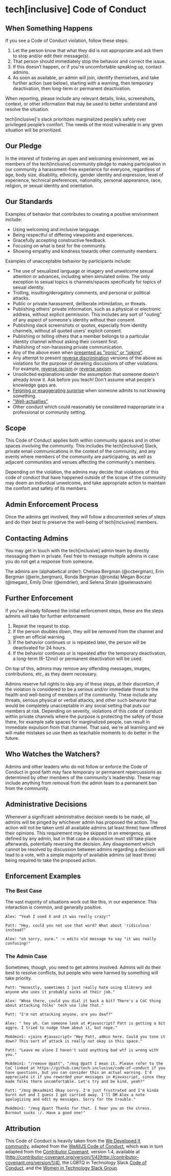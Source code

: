# tech[inclusive] Code of Conduct

## When Something Happens
If you see a Code of Conduct violation, follow these steps:

1. Let the person know that what they did is not appropriate and ask them to stop and/or edit their message(s).
2. That person should immediately stop the behavior and correct the issue.
3. If this doesn’t happen, or if you're uncomfortable speaking up, contact admins.
4. As soon as available, an admin will join, identify themselves, and take further action (see below), starting with a warning, then temporary deactivation, then long-term or permanent deactivation.

When reporting, please include any relevant details, links, screenshots, context, or other information that may be used to better understand and resolve the situation.

tech[inclusive]'s slack prioritizes marginalized people’s safety over privileged people’s comfort. The needs of the most vulnerable in any given situation will be prioritized.

## Our Pledge
In the interest of fostering an open and welcoming environment, we as members of the tech[inclusive] community pledge to making participation in our community a harassment-free experience for everyone, regardless of age, body size, disability, ethnicity, gender identity and expression, level of experience, technical preferences, nationality, personal appearance, race, religion, or sexual identity and orientation.

## Our Standards
Examples of behavior that contributes to creating a positive environment include:

* Using welcoming and inclusive language.
* Being respectful of differing viewpoints and experiences.
* Gracefully accepting constructive feedback.
* Focusing on what is best for the community.
* Showing empathy and kindness towards other community members.

Examples of unacceptable behavior by participants include:
* The use of sexualized language or imagery and unwelcome sexual attention or advances, including when simulated online. The only exception to sexual topics is channels/spaces specifically for topics of sexual identity.
* Trolling, insulting/derogatory comments, and personal or political attacks.
* Public or private harassment, deliberate intimidation, or threats.
* Publishing others' private information, such as a physical or electronic address, without explicit permission. This includes any sort of "outing" of any aspect of someone's identity without their consent.
* Publishing slack screenshots or quotes, especially from identity channels, without all quoted users' explicit consent.
* Publishing or telling others that a member belongs to a particular identity channel without asking their consent first.
* Publishing of non-harassing private communication.
* Any of the above even when [presented as "ironic" or "joking"](https://en.wikipedia.org/wiki/Hipster_racism).
* Any attempt to present [reverse discrimination](https://en.wikipedia.org/wiki/Reverse_discrimination) versions of the above as violations for the purpose of derailing discussions of other violations. For example, [reverse racism](https://en.wikipedia.org/wiki/Reverse_racism) or [reverse sexism](http://geekfeminism.wikia.com/wiki/Reverse_sexism).
* Unsolicited explanations under the assumption that someone doesn't already know it. Ask before you teach! Don't assume what people's knowledge gaps are.
* [Feigning or exaggerating surprise](https://www.recurse.com/manual#no-feigned-surprise) when someone admits to not knowing something.
* ["Well-actuallies"](https://www.recurse.com/manual#no-well-actuallys)
* Other conduct which could reasonably be considered inappropriate in a professional or community setting.

## Scope
This Code of Conduct applies both within community spaces and in other spaces involving the community. This includes the tech[inclusive] Slack, private email communications in the context of the community, and any events where members of the community are participating, as well as adjacent communities and venues affecting the community's members.

Depending on the violation, the admins may decide that violations of this code of conduct that have happened outside of the scope of the community may deem an individual unwelcome, and take appropriate action to maintain the comfort and safety of its members.

## Admin Enforcement Process
Once the admins get involved, they will follow a documented series of steps and do their best to preserve the well-being of tech[inclusive] members.

## Contacting Admins
You may get in touch with the tech[inclusive] admin team by directly messaging them in private. Feel free to message multiple admins in case you do not get a response from someone.

The admins are (alphabetical order): Chelsea Bergman (@ccbergman), Erin Bergman (@erin_bergman), Ronda Bergman (@ronda) Megan Boczar (@megan), Emily Drier (@emdrier), and Selena Strain (@selenastrain)
 
## Further Enforcement
If you've already followed the initial enforcement steps, these are the steps admins will take for further enforcement
1. Repeat the request to stop.
2. If the person doubles down, they will be removed from the channel and given an official warning.
3. If the behavior continues or is repeated later, the person will be deactivated for 24 hours.
4. If the behavior continues or is repeated after the temporary deactivation, a long-term (6-12mo) or permanent deactivation will be used.

On top of this, admins may remove any offending messages, images, contributions, etc, as they deem necessary.

Admins reserve full rights to skip any of these steps, at their discretion, if the violation is considered to be a serious and/or immediate threat to the health and well-being of members of the community. These include any threats, serious physical or verbal attacks, and other such behavior that would be completely unacceptable in any social setting that puts our members at risk. Depending on severity, violations of this code of conduct within private channels where the purpose is protecting the safety of those there, for example safe spaces for marginalized people, can result in immediate expulsion from that channel. That said, we're all learning and we will make mistakes so use them as teachable moments to do better in the future.

## Who Watches the Watchers?
Admins and other leaders who do not follow or enforce the Code of Conduct in good faith may face temporary or permanent repercussions as determined by other members of the community's leadership. These may include anything from removal from the admin team to a permanent ban from the community.

## Administrative Decisions
Whenever a significant administrative decision needs to be made, all admins will be pinged by whichever admin has proposed the action. The action will not be taken until all available admins (at least three) have offered their opinions. This requirement may be skipped in an emergency, as defined by any admin, but in that case a discussion must still take place afterwards, potentially reversing the decision. Any disagreement which cannot be resolved by discussion between admins regarding a decision will lead to a vote, with a simple majority of available admins (at least three) being required to take the proposed action.

## Enforcement Examples

### The Best Case
The vast majority of situations work out like this, in our experience. This interaction is common, and generally positive.

```
Alex: "Yeah I used X and it was really crazy!"

Patt: "Hey, could you not use that word? What about 'ridiculous' instead?"

Alex: "oh sorry, sure." -> edits old message to say "it was really confusing!"
```


### The Admin Case
Sometimes, though, you need to get admins involved. Admins will do their best to resolve conflicts, but people who were harmed by something will take priority.

```
Patt: "Honestly, sometimes I just really hate using $library and anyone who uses it probably sucks at their job."

Alex: "Whoa there, could you dial it back a bit? There's a CoC thing about attacking folks' tech use like that."

Patt: "I'm not attacking anyone, are you deaf?"

Alex: " hey uh. Can someone look at #javascript? Patt is getting a bit aggro. I tried to nudge them about it, but nope."

MxAdmin1: <joins #javascript> "Hey Patt, admin here. Could you tone it down? This sort of attack is really not okay in this space."

Patt: "Leave me alone I haven't said anything bad wtf is wrong with you."

MxAdmin1: "/remove @patt", "/msg @patt I mean it. Please refer to the CoC linked at https://github.com/tech-inclusive/code-of-conduct if you have questions, but you can consider this an actual warning. I'd appreciate it if you reworded your messages in #javascript, since they made folks there uncomfortable. Let's try and be kind, yeah?"

Patt: "/msg @mxadmin1 Okay sorry. I'm just frustrated and I'm kinda burnt out and I guess I got carried away. I'll DM Alex a note apologizing and edit my messages. Sorry for the trouble."

MxAdmin1: "/msg @patt Thanks for that. I hear you on the stress. Burnout sucks :/. Have a good one!"
```

## Attribution
This Code of Conduct is heavily taken from the [We Developed It community](https://github.com/we-developed-it/code-of-conduct/edit/master/README.md), adapted from the [WeAllJS Code of Conduct](https://wealljs.org/code-of-conduct), which was in turn adapted from the [Contributor Covenant](http://contributor-covenant.org/), version 1.4, available at [http://contributor-covenant.org/version/1/4](http://contributor-covenant.org/version/1/4), the LGBTQ in Technology Slack [Code of Conduct](http://lgbtq.technology/coc.html), and the [Women in Technology Slack Group](https://witchat.github.io/).


